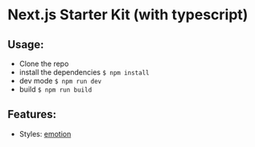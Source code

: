 # Next.js Starter Kit (with typescript)

## Usage:

- Clone the repo
- install the dependencies `$ npm install`
- dev mode `$ npm run dev`
- build `$ npm run build`

## Features:

- Styles: [emotion](https://emotion.sh/docs/introduction)
